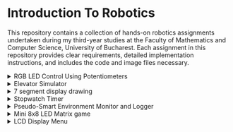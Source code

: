 # Introduction To Robotics
This repository contains a collection of hands-on robotics assignments undertaken during my third-year studies at the Faculty of Mathematics and Computer Science, University of Bucharest. Each assignment in this repository provides clear requirements, detailed implementation instructions, and includes the code and image files necessary.

<details>
<summary>RGB LED Control Using Potentiometers</summary>
<br>
The first assignment focuses on learning how to control the colors of an RGB LED light using potentiometers. Think of an RGB LED as a tiny, controllable traffic light, where you can make it show any color you want. Potentiometers are like knobs that let you adjust the amount of red, green, and blue light the LED gives off. By turning these knobs, you can create different colors, and even mix them to create unique ones.

The components used are:
* Microcontroller (Arduino UNO)
* Breadboard
* RGB Led (at least 1)
* Potentiometers (at least 3)
* Resistors & jumper wires (as needed)

<p align="center">
  <img src="rgb_led/circuit.jpeg" alt="Circuit" width="500">
</p>

Here's how it works:

* You have three potentiometers that you can twist. Each one represents a color channel: Red, Green, and Blue.
* When you turn the red potentiometer, it changes the intensity or brightness of the red light in the LED. Turning it more makes the red color stronger.
* Similarly, turning the green potentiometer changes the intensity of the green light, and turning the blue potentiometer changes the intensity of the blue light.
* By adjusting the three potentiometers together, you can create different colors. For example, if you turn up the red and green potentiometers while keeping the blue one low, you get a yellowish color. If you turn up only the blue potentiometer, you get a blue color.
  * [Watch the video](https://www.youtube.com/shorts/Y7U4Y1t5gCs) to see this functionality in action.
* The code in your Arduino takes the readings from the potentiometers and uses them to control the LED's colors, so it's like having a set of color knobs for your light. This way, you can experiment and create various colors by blending different amounts of red, green, and blue.

```cpp
/* This code is designed to independently manage the Red, Green, and Blue channels
of an RGB LED by utilizing separate potentiometers for each channel.*/

const int redPin = 11;   //red LED control pin
const int greenPin = 10; //green LED control pin
const int bluePin = 9;   //blue LED control pin

const int redInputPin = A0;    //analog pin for the red input (e.g., potentiometer)
const int greenInputPin = A1;  //analog pin for the green input (e.g., potentiometer)
const int blueInputPin = A2;   //analog pin for the blue input (e.g., potentiometer)

void setup() {
  pinMode(redPin, OUTPUT);
  pinMode(greenPin, OUTPUT);
  pinMode(bluePin, OUTPUT);
}

void loop() {
  //read the values from the potentiometers
  int redValue = analogRead(redInputPin);
  int greenValue = analogRead(greenInputPin);
  int blueValue = analogRead(blueInputPin);

  //map the potentiometer values to the range 0-255 for PWM
  int redBrightness = map(redValue, 0, 1023, 0, 255);
  int greenBrightness = map(greenValue, 0, 1023, 0, 255);
  int blueBrightness = map(blueValue, 0, 1023, 0, 255);

  //update the RGB LED with the new brightness values
  analogWrite(redPin, redBrightness);
  analogWrite(greenPin, greenBrightness);
  analogWrite(bluePin, blueBrightness);
}
```
</details>

<details>
<summary>Elevator Simulator</summary>
<br>
This assignment is about designing a control system that simulates a 3-floor elevator using the Arduino platform. 
The components used are:
* Microcontroller (Arduino UNO) & Breadboard
* 3 LEDs (for floor indicators)
  * each of the three LEDs symbolises one of the three floors, the LED aligned with the current floor should illuminate
* 1 LED (for operational state)
  * this LED indicates the elevator's status, blinking when the elevator is in motion and remain turned on when it's not moving.
* 3 Push Buttons (for call buttons)
  * they act as call buttons for the three different floors. Upon pressing any of these buttons, the elevator should mimic the process of moving toward the selected floor, which occurs after a brief delay of around 2-3 seconds. 
* 1 Buzzer
  * when the elevator reaches the requested floor, the buzzer emits a short sound similar to a "cling!"
  * when the elevator doors close and it starts moving
* Resistors (220-330 Ohms for LEDs) & Jumper Wires

<p align="center">
  <img src="elevator_simulator/elevator_circuit.jpeg" alt="Circuit" width="500">
</p>

The code continuously checks the status of the call buttons, and when a button is pressed, it initiates elevator movement to the desired floor. The elevator doors open and close with corresponding buzzer sounds. During the elevator's movement, the operational LED blinks to indicate motion, and the buzzer emits a sound similar to an elevator that is in motion. Floor indicator LEDs show the current floor by lighting up. 

[Watch the video](https://www.youtube.com/shorts/97vl4IrVoe4) to see this project in action.

```cpp
const int floorLeds[] = {2, 3, 4};  //digital pins for floor indicator LEDs
const int operationalLed = 5;       //digital pin for the operational state LED
const int buzzerPin = 6;            //digital pin for the buzzer
const int buttonPins[] = {7, 8, 9}; //digital pins for call buttons

int currentFloor = 1; //current floor of the elevator
const int delayTime = 1000;

bool isMovingToFloor = false;
int targetFloor = -1;

int buzzTone = 1000;
const int soundDuration = 500;

const int debounceDelay = 100;
unsigned long lastDebounceTime[] = {0, 0, 0};
bool buttonState[] = {false, false, false};
bool lastButtonState[] = {false, false, false};

byte ledState = HIGH; //could be bool
unsigned long previousMillis = 0;
const long interval = 500; //interval at which to blink (milliseconds)

void setup() {
  for(int i=0; i<3; i++) {
    pinMode(floorLeds[i], OUTPUT);
    pinMode(buttonPins[i], INPUT_PULLUP);
  }

  digitalWrite(floorLeds[0], HIGH); 
  digitalWrite(floorLeds[1], LOW);
  digitalWrite(floorLeds[2], LOW);

  pinMode(operationalLed, OUTPUT);
  digitalWrite(operationalLed, HIGH);

  pinMode(buzzerPin, OUTPUT);
}

void loop() {
  for(int i=0; i<3; i++) {
    int reading = digitalRead(buttonPins[i]);

    if(reading != lastButtonState[i]) {
      lastDebounceTime[i] = millis();
    }

    if((millis() - lastDebounceTime[i]) > debounceDelay) {
      if(reading != buttonState[i]) {
        buttonState[i] = reading;
        if(buttonState[i] == LOW) {
          handleButtonPress(i + 1);
        }
      }
    }

    lastButtonState[i] = reading;
  }
}

void handleButtonPress(int desiredFloor) {
  if(desiredFloor == currentFloor || (isMovingToFloor && desiredFloor == targetFloor)) {
    //elevator is already on the desired floor or it's already moving to that floor
    return;
  }

  if(!isMovingToFloor) {
    //if the elevator is not already moving, initiate the movement
    targetFloor = desiredFloor;
    isMovingToFloor = true; //elevator has started moving
    
    doorsSound();
    delay(delayTime); //doors closing
    
    moveElevator(targetFloor);
    doorsSound(); //doors opening
    digitalWrite(operationalLed, HIGH);

    isMovingToFloor = false; //elevator has stopped moving
  }
}

void moveElevator(int floor) {
  unsigned long lastFloorTime = 0;
  const unsigned long floorChangeInterval = 2000; //2 seconds between floors

  //simulate elevator movement to the target floor
  if (floor > currentFloor) {
    for (int i = currentFloor; i < floor; i++) {
      currentFloor = i + 1;
      lastFloorTime = millis();
      while (millis() - lastFloorTime < floorChangeInterval) {
        elevatorMovingSound();
        blinkOperationalLED();
      }
      updateFloorIndicators();
      
    }
  }else if(floor < currentFloor) {
    for(int i = currentFloor; i > floor; i--) {
      currentFloor = i - 1;
      lastFloorTime = millis();
      while (millis() - lastFloorTime < floorChangeInterval) {
        elevatorMovingSound();
        blinkOperationalLED();
      }
      updateFloorIndicators();
    }
  }

  // Simulate elevator doors
  doorsSound();
  delay(delayTime); //pause
}


void updateFloorIndicators() {
  for (int i=0; i<3; i++) {
    digitalWrite(floorLeds[i], i + 1 == currentFloor ? HIGH : LOW);
  }
}

void doorsSound() {
  tone(buzzerPin, 440, soundDuration); //sound for elevator doors opening/closing
}

void elevatorMovingSound() {
  tone(buzzerPin, 1000); //sound the buzzer at 1000 Hz while moving
}

void blinkOperationalLED() {
  unsigned long currentMillis = millis();
  if (currentMillis - previousMillis >= interval) {
    //save the last time the LED state was toggled
    previousMillis = currentMillis;

    //toggle the LED state (HIGH to LOW, or LOW to HIGH)
    if (ledState == HIGH) {
      ledState = LOW;
    } else {
      ledState = HIGH;
    }

    digitalWrite(operationalLed, ledState);  // Apply the new LED state
  }
}
```
</details>

<details>
<summary>7 segment display drawing</summary>
<br>
This project uses a joystick and a button to control a 7 segment display. The joystick allows you to move a segment around the display, like drawing with a virtual pen. You can't move through "walls," so it jumps to neighboring spots. The button lets you turn the segment on or off with a quick press. If you hold the button down for a while, it clears the display and puts the segment back at the starting point.

<p align="center">
  <img src="seven_digit_display/circuit.jpeg" alt="Circuit" width="500">
</p>

Components used:
* Microcontroller (Arduino UNO) & Breadboard
* 1 7-Segment Display
* 1 Joystick
* Resistors (220-330 Ohms for LEDs) & Jumper Wires

Movement table:

| Current segment  |  UP  | DOWN | LEFT | RIGHT |
| ---------------- | ---- | ---- | ---- | ----- |
|        a         | N/A  |   g  |  f   |   b   |
|        b         |  a   |   g  |  f   |  N/A  |
|        c         |  g   |   d  |  e   |  dp   |
|        d         |  g   | N/A  |  e   |   c   |
|        e         |  g   |   d  | N/A  |   c   |
|        f         |  a   |   g  | N/A  |   b   |
|        g         |  a   |   d  | N/A  |  N/A  |
|       dp         | N/A  | N/A  |  c   |  N/A  |

The following code begins by declaring pin connections for the joystick (analog inputs for X and Y axes and a digital input for the switch) and the 7-segment display (an array of pins for segments and a pin for the decimal point). The code initializes the display and continuously reads the joystick input, allowing you to move a selected segment's position on the display based on the joystick's X and Y values. It also handles button presses: short presses toggle the state of the current segment (ON or OFF), and long presses reset the entire display. The code supports both common anode and common cathode displays.

[Watch the video](https://www.youtube.com/shorts/4OSbZHWYBVo) to see this project in action.

```cpp
// Declare all the joystick pins
const int pinSW = 2; // Digital pin connected to switch output
const int pinX = A0; // A0 - Analog pin connected to X output
const int pinY = A1; // A1 - Analog pin connected to Y output

// Declare all the segments pins
const int pinA = 12;
const int pinB = 10;
const int pinC = 9;
const int pinD = 8;
const int pinE = 7;
const int pinF = 6;
const int pinG = 5;
const int pinDP = 4;

const int segSize = 8;
int index = 7; // Start at the decimal point position

bool commonAnode = false;
const int noOfDigits = 10;
byte state = HIGH;
byte dpState = LOW;
byte swState = LOW;
byte lastSwState = LOW;
int xValue = 0;
int yValue = 0;

bool joyMoved = false;
int digit = 0;

int segments[segSize] = {
  pinA, pinB, pinC, pinD, pinE, pinF, pinG, pinDP
};

unsigned long lastButtonPressTime = 0;
unsigned long longPressDelay = 1000;

void setup() {
  // Initialize pins
  for (int i = 0; i < segSize; i++) {
    pinMode(segments[i], OUTPUT);
  }

  pinMode(pinSW, INPUT_PULLUP);

  if (commonAnode == true) {
    state = !state;
  }
}

void loop() {
  // Read joystick values
  xValue = analogRead(pinX);
  yValue = analogRead(pinY);

  // Handle joystick movement
  handleJoystickMovement();

  // Handle button press
  handleButtonPress();

  // Update display based on the current position and segment states
  updateDisplay();
}


void handleJoystickMovement() {
  int xThreshold = 350;
  int yThreshold = 650;

  // Read joystick values and apply threshold to reduce noise
  int xChange = analogRead(pinX) - 512; 
  int yChange = analogRead(pinY) - 512; 

   // Switch based on the current position
  switch (index) {
    case 0: // a
      if (xChange == 1) { // RIGHT input
        index = 1; // go to b
      } else if (xChange == -1) { // LEFT input
        index = 5; // go to f
      } else if (yChange == -1) { // DOWN input
        index = 6; // go to g
      }
      break;

    case 1: // b
      if (yChange == 1) { // UP input
        index = 0; // go to a
      } else if (xChange == -1) { // LEFT input
        index = 5; // go to f
      } else if (yChange == -1) { // DOWN input
        index = 6; // go to g
      }
      break;

    case 2: // c
      if (xChange == -1) { // LEFT input
        index = 4; // go to e
      } else if (yChange == 1) { // UP input
        index = 6; // go to g
      } else if (yChange == -1) { // DOWN input
        index = 3; // go to d
      } else if (xChange == 1) { // RIGHT input
        index = 7; // go to dp
      }
      break;

    case 3: // d
      if (xChange == 1) { // RIGHT input
        index = 2; // go to c
      } else if (yChange == 1) { // UP input
        index = 6; // go to g
      } else if (xChange == -1) { // LEFT input
        index = 4; // go to e
      }
      break;

    case 4: // e
      if (xChange == 1) { // RIGHT input
        index = 2; // go to c
      } else if (yChange == -1) { // DOWN input
        index = 3; // go to d
      } else if (yChange == 1) { // UP input
        index = 6; // go to g
      }
      break;

    case 5: // f
      if (yChange == 1) { // UP input
        index = 0; // go to a
      } else if (yChange == -1) { // DOWN input
        index = 6; // go to g
      } else if (xChange == -1) { // RIGHT input
        index = 1; // go to b
      }
      break;

    case 6: // g
      if (yChange == 1) { // UP input
        index = 0; // go to a=5t
      } else if (yChange == -1) { // DOWN input
        index = 3; // go to d
      }
      break;

    case 7: // dp
      if (xChange == -1) { // LEFT input
        index = 2; // go to c
      }
    break;
  }

  // Reset the flag if there is no joystick movement
  if (abs(xChange) <= xThreshold && abs(yChange) <= yThreshold) {
    joyMoved = false;
  }
}

void handleButtonPress() {
  swState = digitalRead(pinSW);

  // Handle short button press to toggle segment state
  if (swState == LOW && lastSwState == HIGH) {
    // Toggle the state of the current segment
    if (digitalRead(segments[index]) == HIGH) {
      digitalWrite(segments[index], LOW);
    } else {
      digitalWrite(segments[index], HIGH);
    }
  }

  // Handle long button press to reset display
  if (swState == LOW && millis() - lastButtonPressTime >= longPressDelay) {
    // Reset the entire display
    for (int i = 0; i < segSize; i++) {
      digitalWrite(segments[i], LOW);
    }
    index = 7; // Move back to the decimal point
    lastButtonPressTime = millis(); // Reset the timer
  }

  lastSwState = swState;
}

void updateDisplay() {
  for (int i = 0; i < segSize; i++) {
    // Turn off all segments
    digitalWrite(segments[i], LOW);
  }

  // Make the current position blink
  if (millis() % 1000 < 500) {
    digitalWrite(segments[index], HIGH); // Turn on the current position
  } else {
    digitalWrite(segments[index], LOW); // Turn off the current position during the other half of the blink cycle
  }
}
```
</details>

<details>
<summary>Stopwatch Timer</summary>
<br>
The assignment involves creating a stopwatch timer using an Arduino microcontroller and a 4-digit 7-segment display. The timer should count in tenths of a second and include functionalities such as start/stop, lap time recording, and display updates. The lap time feature saves up to 4 laps, with the ability to override the first lap time when the limit is reached. Button debouncing is implemented to ensure accurate input recognition. The code utilizes multiplexing to display the timer on the 7-segment display and includes features such as clearing the display to prevent ghosting. 

Components:
* Microcontroller (Arduino UNO) & Breadboard
* 1 4 digit 7-Segment Display
* 1 Shift Register (74HC595)
* 3 Buttons
* Resistors (220-330 Ohms for LEDs) & Jumper Wires

<p align="center">
  <img src="stopwatch_timer/circuit.jpeg" alt="Circuit" width="500">
</p>

[Watch the video](https://www.youtube.com/shorts/l9H-kDRdOQI) to see this project in action.

```cpp
// DS = [D]ata [S]torage - data
// STCP = [ST]orage [C]lock [P]in latch
// SHCP = [SH]ift register [C]lock [P]in clock

const byte latchPin = 11; // STCP to 12 on Shift Register
const byte clockPin = 10; // SHCP to 11 on Shift Register
const byte dataPin = 12; // DS to 14 on Shift Register

// Pin assignments for controlling the common cathode/anode pins of the 7-segment digits
const byte segD1 = 4;
const byte segD2 = 5;
const byte segD3 = 6;
const byte segD4 = 7;

// Size of the register in bits
const byte regSize = 8;

// Array to keep track of the digit control pins
byte displayDigits[] = {
  segD1, segD2, segD3, segD4
};
const byte displayCount = 4; // Number of digits in the display
const int encodingsNumber = 10; // Number of different character encodings

byte byteEncodings[encodingsNumber] = {
  // Encoding for segments A through G and the decimal point (DP)
  //A B C D E F G DP
  B11111100, // 0
  B01100000, // 1
  B11011010, // 2
  B11110010, // 3
  B01100110, // 4
  B10110110, // 5
  B10111110, // 6
  B11100000, // 7
  B11111110, // 8
  B11110110 // 9
};

// Array representing the state of each bit in the shift register
byte registers[regSize];

//Variables for the buttons
const int button1Pin = 3; // START/PAUSE
const int button2Pin = 2; // RESET
const int button3Pin = 8; // SAVE LAP

byte button1State = 0; 
byte button2State = 0;
byte button3State = 0; 

// Stopwatch variables
unsigned long elapsedTime = 0;
bool isRunning = false;
unsigned long lastLapTime = 0;


const int maxLaps = 4; // Maximum number of laps to store
unsigned long lapTimes[maxLaps]; // Array to store lap times
int lapIndex = 0; // Index to keep track of the current lap

unsigned long lastIncrement = 0;
unsigned long delayCount = 100; // Delay between updates (milliseconds)
unsigned long number = 0; // The number being displayed

// Variables for button debouncing
unsigned long lastDebounceTime = 0;
unsigned long debounceDelay = 200; 

unsigned long lastButton2Time = 0;
unsigned long button2DebounceDelay = 200;

unsigned long lastButton3Time = 0;
unsigned long button3DebounceDelay = 200;

// New flag to track if the stopwatch is paused
bool isPaused = false;


void setup() {
  // Initialize the digital pins connected to the shift register as outputs
  pinMode(latchPin, OUTPUT);
  pinMode(clockPin, OUTPUT);
  pinMode(dataPin, OUTPUT);

  // Initialize the digit control pins as outputs and turn them off
  for (byte i = 0; i < displayCount; i++) {
    pinMode(displayDigits[i], OUTPUT);
    digitalWrite(displayDigits[i], LOW);
  }

  // Initialize the button pins
  pinMode(button1Pin, INPUT_PULLUP);
  pinMode(button2Pin, INPUT_PULLUP);
  pinMode(button3Pin, INPUT_PULLUP);


  Serial.begin(9600);
}

void loop() {
  // Read button states
  button1State = digitalRead(button1Pin);
  button2State = digitalRead(button2Pin);
  button3State = digitalRead(button3Pin);

  // Handle button actions
  if (button1State == LOW) { // Start/Stop button
    // Check if enough time has passed since the last button press
    if (millis() - lastDebounceTime > debounceDelay) {
        lastDebounceTime = millis();  // Save the current time

        if (isRunning) {
            isRunning = false; // stop the timer
        } else {
            isRunning = true;
        }
    }
  }

  // If you press the reset button while timer works, nothing happens.
  if (!isRunning && button2State == LOW) { // Reset button
    // Check if enough time has passed since the last button press
    if (millis() - lastButton2Time > button2DebounceDelay) {
      lastButton2Time = millis();  // Save the current time
      isRunning = false;
      number = 0; // Reset the displayed number to 0
    }
    updateDisplay(number);
  }

  // Handle Lap button when the stopwatch is not paused
  if (!isPaused && button3State == LOW) {
    // Check if enough time has passed since the last button press
    if (millis() - lastButton3Time > button3DebounceDelay) {
      lastButton3Time = millis();  // Save the current time

      unsigned long currentMillis = millis();
      unsigned long lapTime = currentMillis - lastLapTime;

      Serial.print("Lap Time: ");
      printLapTime(lapTime);
      lastLapTime = currentMillis;

      if (isRunning) {
        // Save lap time only if the timer is running
        if (lapIndex < maxLaps) {
          lapTimes[lapIndex] = elapsedTime;
          lapIndex++;
        } else {
          // Override the 1st lap time with the latest one if max laps reached
          lapTimes[0] = elapsedTime;
        }
      }
    }
  }


  if (!isPaused) {
    // Only update the number and display if the stopwatch is not paused
    if (isRunning) {
      if (millis() - lastIncrement > delayCount) {
        number++;
        number %= 10000;
        lastIncrement = millis();
      }
    }
    updateDisplay(number);
  }
}


void updateDisplay(unsigned long number) {

  for (int i = 0; i < displayCount; i++) {
    activateDisplay(i);
    writeReg(B00000000); // Clear the register to avoid ghosting
  }

  //Initialize necessary variables for tracking the current number and digit position
  int currentNumber = number;
  int displayDigit = 3; // Start with the least significant digit
  int lastDigit = 0;

  //Loop through each digit of the current number
  while (displayDigit != -1) {
    lastDigit = currentNumber % 10; //Extract the last digit of the current number
    if(displayDigit == 2){
      activateDisplay(displayDigit); 
      writeReg(byteEncodings[lastDigit] + 1);
    } else { 
      activateDisplay(displayDigit); 
      writeReg(byteEncodings[lastDigit]); 
    }
    delay(0); 
    displayDigit--;
    currentNumber /= 10;
    writeReg(B00000000); // Clear the register to avoid ghosting
  }
}



void printLapTime(unsigned long lapTime) {
  // Convert lap time to the format you want to print and print it to Serial
  unsigned int seconds = lapTime / 1000;
  unsigned int tenths = (lapTime % 1000) / 100;

  Serial.print(seconds);
  Serial.print(".");
  Serial.println(tenths);
}


// Function to output a byte to the shift register
void writeReg(int encoding) {
  digitalWrite(latchPin, LOW); // Pull latch low to start data transfer
  // Shift out the bits of the 'encoding' to the shift register
  shiftOut(dataPin, clockPin, MSBFIRST, encoding); // MSBFIRST means the most significant bit is shifted out first
  // Pull latch high to transfer data from shift register to storage registernt
  digitalWrite(latchPin, HIGH); // This action updates the output of the shift register
}


void activateDisplay(int displayNumber) {
// 1. Deactivate all digit control pins to prevent ghosting on the display.
for (int i = 0; i < displayCount; i++) {
digitalWrite(displayDigits[i], HIGH);
}
// 2. Activate only the digit corresponding to 'displayNumber' parameter.
// This will be used to control which digit is illuminated on a 7-segment display.
digitalWrite(displayDigits[displayNumber], LOW);
}
```
</details>

<details>
<summary>Pseudo-Smart Environment Monitor and Logger</summary>
<br>
In this project, I have created a system that monitors and controls two sensors: an ultrasonic sensor measuring distance and an LDR (Light Dependent Resistor) sensor measuring light levels. The system has a menu-driven interface via serial communication, allowing the user to adjust settings, view sensor readings, and control an RGB LED. The RGB LED can be set manually or automatically based on sensor thresholds. The system also logs sensor data and allows the user to reset the logged data. The settings are stored in the EEPROM, providing a way to retain configurations even when the system is turned off.

<p align="center">
  <img src="smart_environment/circuit.jpeg" alt="Circuit" width="500">
</p>

Components used:
* Microcontroller (Arduino UNO) & Breadboard
* 1 Ultrasonic Sensor (HC-SR04)
* 1 LDR (Light-Dependent Resistor)
* 1 RGB LED
* Resistors (220-330 Ohms for LEDs) & Jumper Wires

The menu system and its submenus provide a structured way for users to interact with the device. 
* Main Menu
  * Sensor Settings (offers options related to sensor configurations, such as setting the sampling interval, configuring the ultrasonic alert threshold, adjusting the LDR alert threshold, and going back to the main menu)
  * Reset Logger Data (allows the user to reset data for the ultrasonic sensor, LDR sensor, both sensors, or go back to the main menu)
  * System Status (checks current sensor readings, displaying current sensor settings, viewing logged data, and returning to the main menu)
  * RGB LED Control (handles RGB LED control, offering options for manual color control, toggling automatic mode, and returning to the main menu)

[Watch the video](https://www.youtube.com/shorts/KBADdgj1S4U) to see this project in action.

```cpp
#include <EEPROM.h>

// Define pin numbers
const int trigPin = 9; // Trigger pin for HC-SR04
const int echoPin = 10; // Echo pin for HC-SR04

const int ldrPin = A0; // Analog pin for LDR
const int rgbLedPin = 9; // PWM pin for RGB LED

// Define RGB LED control pins
const int redPin = 6;
const int greenPin = 5;
const int bluePin = 3;

// Define variables
int interval = 5;  // Default interval in seconds
int ultrasonicThreshold = 100;  // Default ultrasonic threshold
int ldrThreshold = 500;  // Default LDR threshold
bool automaticMode = true; // Default automatic mode for RGB LED


const int MAX_LOG_ENTRIES = 10; // Constant for maximum logged entries

// Arrays to store logged data
int ultrasonicLog[MAX_LOG_ENTRIES];
int ldrLog[MAX_LOG_ENTRIES];
int logIndex = 0;

int ultrasonicValue = 0;
int ldrValue = 0;


void setup() {
  Serial.begin(9600);
  pinMode(trigPin, OUTPUT);
  pinMode(echoPin, INPUT);
  pinMode(ldrPin, INPUT);
  pinMode(rgbLedPin, OUTPUT);
  pinMode(redPin, OUTPUT);
  pinMode(greenPin, OUTPUT);
  pinMode(bluePin, OUTPUT);

  // Load settings from EEPROM
  loadSettings();
}

void loop() {
  processMenu();  // Call the menu processing function
}

void processMenu() {
  Serial.println("\nMain Menu:");
  Serial.println("1. Sensor Settings");
  Serial.println("2. Reset Logger Data");
  Serial.println("3. System Status");
  Serial.println("4. RGB LED Control");

  int choice;
  Serial.print("Enter your choice (1-4)");
  while (!Serial.available()) {
    // Wait for user input
  }
  choice = Serial.parseInt();
  while (Serial.read() != '\n');

  switch (choice) {
    case 1:
      processSensorSettingsMenu();
      break;
    case 2:
      processResetLoggerDataMenu();
      break;
    case 3:
      processSystemStatusMenu();
      break;
    case 4:
      processRgbLedControlMenu();
      break;
    default:
      Serial.println("\nInvalid choice. Please enter a number between 1 and 4.");
  }
}

// Sensor Settings Menu function
void processSensorSettingsMenu() {
  Serial.println("\nSensor Settings Menu:");
  Serial.println("1. Sensors Sampling Interval");
  Serial.println("2. Ultrasonic Alert Threshold");
  Serial.println("3. LDR Alert Threshold");
  Serial.println("4. Back");

  int choice;
  Serial.print("Enter your choice (1-4)");
  while (!Serial.available()) {
    // Wait for user input
  }
  choice = Serial.parseInt();
  while (Serial.read() != '\n');

  Serial.print("\nReceived choice in Sensor Settings menu: ");
  Serial.println(choice);

  switch (choice) {
    case 1:
      // Sensors Sampling Interval
      do {
        Serial.print("Enter sampling interval (1-10 seconds): ");
        while (!Serial.available()) {
          // Wait for user input
        }
        interval = Serial.parseInt();
        while (Serial.read() != -1); // Consume any remaining characters

        if (interval >= 1 && interval <= 10) {
          Serial.print("\nSampling interval set to: ");
          Serial.print(interval);
          Serial.println(" seconds");
        } else {
        Serial.println("\nInvalid choice. Please enter a number between 1 and 10.");
        }
      } while (interval < 1 || interval > 10);
    break;

    case 2:
      // Ultrasonic Alert Threshold
      Serial.print("\nEnter ultrasonic threshold value: ");
      while (!Serial.available()) {
        // Wait for user input
      }
      while (Serial.read() != '\n');

      ultrasonicThreshold = Serial.parseInt();
      Serial.print("\nUltrasonic threshold set to: ");
      Serial.println(ultrasonicThreshold);

      // Read the ultrasonic sensor value
      //ultrasonicValue = readUltrasonicSensor();
      //logSensorData(ultrasonicValue, ldrValue); // Log the sensor data

      // Check if the ultrasonic sensor is outside the threshold in Automatic Mode
      if (automaticMode) {
        ultrasonicValue = readUltrasonicSensor();
        if (ultrasonicValue > ultrasonicThreshold) {
          setRgbLedColor(255, 0, 0); // Set LED to red
          Serial.println("\nUltrasonic sensor alert: Value exceeds threshold!");
        }
      }
    break;

    case 3:
      // LDR Alert Threshold
      Serial.print("Enter LDR threshold value: ");
      while (!Serial.available()) {
        // Wait for user input
      }
      ldrThreshold = Serial.parseInt();
      Serial.print("LDR threshold set to: ");
      Serial.println(ldrThreshold);

      // Read the LDR sensor value
      //ldrValue = analogRead(ldrPin);
      //logSensorData(ultrasonicValue, ldrValue); // Log the sensor data

      // Check if the LDR sensor is outside the threshold in Automatic Mode
      if (automaticMode) {
        ldrValue = analogRead(ldrPin);
        if (ldrValue > ldrThreshold) {
          setRgbLedColor(255, 0, 0); // Set LED to red
          Serial.println("\nLDR sensor alert: Value exceeds threshold!");
        }
      }
    break;

    case 4:
      // Back to main menu
      break;

    default:
      Serial.println("Invalid choice in Sensor Settings menu. Please enter a number between 1 and 4.");
  }
}

void processResetLoggerDataMenu() {
  Serial.println("\nReset Logger Data Menu:");
  Serial.println("1. Reset Ultrasonic Sensor Data");
  Serial.println("2. Reset LDR Sensor Data");
  Serial.println("3. Reset Both Sensors Data");
  Serial.println("4. Back");

  int choice;
  Serial.print("Enter your choice (1-4): ");
  while (!Serial.available()) {
    // Wait for user input
  }
  choice = Serial.parseInt();
  while (Serial.read() != '\n');

  Serial.print("\nReceived choice in Reset Logger Data menu: ");
  Serial.println(choice);

  switch (choice) {
    case 1:
      // Reset Ultrasonic Sensor Data
      Serial.println("\nAre you sure you want to reset Ultrasonic Sensor data? (1. Yes / 2. No)");
      while (!Serial.available()) {
        // Wait for user input
      }
      int confirmChoice = Serial.parseInt();
      while (Serial.read() != '\n');

      if (confirmChoice == 1) {
        // Reset Ultrasonic Sensor Data
        ultrasonicValue = 0;
        Serial.println("Ultrasonic Sensor Data reset.");
      } else {
        Serial.println("Reset operation canceled.");
      }
      break;

    case 2:
      // Reset LDR Sensor Data
      Serial.println("Are you sure you want to reset LDR Sensor data? (1. Yes / 2. No)");
      while (!Serial.available()) {
        // Wait for user input
      }
      confirmChoice = Serial.parseInt();
      while (Serial.read() != '\n');

      if (confirmChoice == 1) {
        // Reset LDR Sensor Data
        ldrValue = 0;
        Serial.println("LDR Sensor Data reset.");
      } else {
        Serial.println("Reset operation canceled.");
      }
      break;

    case 3:
      // Reset Both Sensors Data
      Serial.println("Are you sure you want to reset data for both sensors? (1. Yes / 2. No)");
      while (!Serial.available()) {
        // Wait for user input
      }
      confirmChoice = Serial.parseInt();
      while (Serial.read() != '\n');

      if (confirmChoice == 1) {
        // Reset Both Sensors Data
        ultrasonicValue = 0;
        ldrValue = 0;
        Serial.println("Both Sensors Data reset.");
      } else {
        Serial.println("Reset operation canceled.");
      }
      break;

    case 4:
      // Back to main menu
      break;

    default:
      Serial.println("Invalid choice in Reset Logger Data menu. Please enter a number between 1 and 4.");
  }
}


void processSystemStatusMenu() {
  Serial.println("\nSystem Status Menu:");
  Serial.println("1. Current Sensor Readings");
  Serial.println("2. Current Sensor Settings");
  Serial.println("3. Display Logged Data");
  Serial.println("4. Back");

  int choice;
  Serial.print("\nEnter your choice (1-4): ");
  while (!Serial.available()) {
    // Wait for user input
  }
  choice = Serial.parseInt();
  while (Serial.read() != '\n');

  Serial.print("\nReceived choice in System Status menu: ");
  Serial.println(choice);

  switch (choice) {
    case 1:
      // Current Sensor Readings
      Serial.println("Press any key to exit.");
      while (!Serial.available()) {
        // Display current sensor readings
        ultrasonicValue = readUltrasonicSensor();
        ldrValue = analogRead(ldrPin);

        Serial.print("Ultrasonic Sensor Reading: ");
        Serial.println(ultrasonicValue);

        Serial.print("LDR Sensor Reading: ");
        Serial.println(ldrValue);

        // Delay based on the defined interval
        delay(interval * 1000);
      }
      // Consume any remaining characters in the serial buffer
      while (Serial.read() != -1);
      Serial.println("Exiting Current Sensor Readings.");
      break;

    case 2:
      // Current Sensor Settings
      Serial.println("Current Sensor Settings:");
      Serial.print("Sampling Interval: ");
      Serial.print(interval);
      Serial.println(" seconds");

      Serial.print("Ultrasonic Alert Threshold: ");
      Serial.println(ultrasonicThreshold);

      Serial.print("LDR Alert Threshold: ");
      Serial.println(ldrThreshold);
      break;

    case 3:
      // Display Logged Data
      Serial.println("\nDisplaying last 10 sensor readings for both sensors:");

      for (int i = 0; i < MAX_LOG_ENTRIES; ++i) {
        int index = (logIndex + i) % MAX_LOG_ENTRIES;

        Serial.print("Entry ");
        Serial.print(i + 1);
        Serial.print(": Ultrasonic = ");
        Serial.print(ultrasonicLog[index]);
        Serial.print(", LDR = ");
        Serial.println(ldrLog[index]);
      }
    break;

    case 4:
      // Back to main menu
      break;

    default:
      Serial.println("Invalid choice in System Status menu. Please enter a number between 1 and 4.");
  }
}


void processRgbLedControlMenu() {
  Serial.println("RGB LED Control Menu:");
  Serial.println("1. Manual Color Control");
  Serial.println("2. LED: Toggle Automatic ON/OFF");
  Serial.println("3. Back");

  int choice;
  Serial.print("Enter your choice (1-3): ");
  while (!Serial.available()) {
    // Wait for user input
  }
  choice = Serial.parseInt();
  while (Serial.read() != '\n');

  Serial.print("\nReceived choice in RGB menu: ");
  Serial.println(choice);

  switch (choice) {
    case 1:
      // Manual Color Control
      Serial.println("Enter RGB values (0-255) separated by commas (e.g., 255,0,0 for red): ");
      while (!Serial.available()) {
        // Wait for user input
      }
      int red = Serial.parseInt();
      while (Serial.read() != ','); 
      int green = Serial.parseInt();
      while (Serial.read() != ',');
      int blue = Serial.parseInt();

      // Print the RGB values for testing
      Serial.print("\nReceived RGB values: ");
      Serial.print(red);
      Serial.print(", ");
      Serial.print(green);
      Serial.print(", ");
      Serial.println(blue);

      setRgbLedColor(red, green, blue);
      break;

    case 2:
      // Toggle Automatic Mode
      Serial.print("\nAutomatic Mode is ");
      Serial.println(automaticMode ? "ON" : "OFF");

      // If automatic mode is ON, set LED color based on sensor thresholds
      if (automaticMode) {
        // Perform sensor readings and set LED color accordingly
        int ultrasonicValue = readUltrasonicSensor();
        int ldrValue = analogRead(ldrPin);

        if (ultrasonicValue > ultrasonicThreshold || ldrValue > ldrThreshold) {
          setRgbLedColor(255, 0, 0); // Set LED to red
        } else {
          setRgbLedColor(0, 255, 0); // Set LED to green
        }
      }
      break;

    case 3:
      // Back to main menu
      break;

    default:
      Serial.println("Invalid choice in RGB menu. Please enter a number between 1 and 3.");
  }
}



// Function to load settings from EEPROM
void loadSettings() {
  int address = 0; // Define addresses for storing settings in EEPROM
  EEPROM.get(address, interval);
  address += sizeof(interval);

  EEPROM.get(address, ultrasonicThreshold);
  address += sizeof(ultrasonicThreshold);

  EEPROM.get(address, ldrThreshold);
  address += sizeof(ldrThreshold);

  EEPROM.get(address, automaticMode);
}


// Function to read ultrasonic sensor
int readUltrasonicSensor() {
  digitalWrite(trigPin, LOW);
  delayMicroseconds(2);
  digitalWrite(trigPin, HIGH);
  delayMicroseconds(10);
  digitalWrite(trigPin, LOW);
  return pulseIn(echoPin, HIGH) * 0.034 / 2;
}


// Function to set RGB LED color
void setRgbLedColor(int red, int green, int blue) {
  analogWrite(redPin, red);
  analogWrite(greenPin, green);
  analogWrite(bluePin, blue);
}

void logSensorData(int ultrasonicValue, int ldrValue) {
  // Log the sensor data
  ultrasonicLog[logIndex] = ultrasonicValue;
  ldrLog[logIndex] = ldrValue;

  // Increment the index, and loop back to the beginning if it exceeds the maximum
  logIndex = (logIndex + 1) % MAX_LOG_ENTRIES;
}
```
</details>

<details>
<summary>Mini 8x8 LED Matrix game</summary>
<br>
This project is a small game developed on an 8x8 LED matrix using Arduino UNO and a joystick. The game features three main elements: the player, bombs/bullets, and walls. It initializes with a player and randomly generated walls on the LED matrix. The player blinks slowly at its starting position and is controlled by the joystick, allowing horizontal and vertical movement. The scope of the game is for the player to strategically places bombs to destroy nearby walls.

<p align="center">
  <img src="matrix_game/circuit.jpeg" alt="Circuit" width="500">
</p>

* Player 
  * It blinks slowly on the matrix, indicating its position
  * The player can move horizontally and vertically on the matrix, as it is controlled by the joystick
* Bombs
  * They blink fast on the matrix
  * The player can strategically place bombs to destroy walls and clear pathways
* Walls
  * They do not blink, as they are static elements on the map
  * Walls occupy 50%-75% of the matrix, creating obstacles for the player

[Watch the video](https://www.youtube.com/shorts/4Q6-pDnoSXI) to see this project in action.

Components used:
* Microcontroller (Arduino UNO) & Breadboard
* 1 8x8 LED Matrix
* 1 MAX7219
* 1 Joystick
* Resistors and capacitors as needed
* Connecting wires

```cpp
#include "LedControl.h" // Include LedControl library for controlling the LED matrix

const int dinPin = 12;
const int clockPin = 11;
const int loadPin = 10;

const int joystickButtonPin = 2;
const int xPin = A0;
const int yPin = A1;

// Create an LedControl object to manage the LED matrix
LedControl lc = LedControl(dinPin, clockPin, loadPin, 1); // DIN, CLK, LOAD, No. DRIVER

// Variable to set the brightness level of the matrix
byte matrixBrightness = 2;

// Variables to track the current and previous positions of the joystick-controlled LED
byte xPos = 0;
byte yPos = 0;
byte xLastPos = 0;
byte yLastPos = 0;

// Thresholds for detecting joystick movement
const int minThreshold = 200;
const int maxThreshold = 600;

const byte moveInterval = 200; // Timing variable to control the speed of LED movement
unsigned long long lastMoved = 0; // Tracks the last time the LED moved
const byte blinkInterval = 1000; // Blinking interval 
unsigned long lastBlink = 0; // Tracks the last time the LED blinked

const byte matrixSize = 8 ;// Size of the LED matrix
bool matrixChanged = true; // Flag to track if the matrix display needs updating

const byte wallPercentage = 50; // Percentage of the map covered by walls
const byte bombBlinkInterval = 500; // Blinking interval for the bomb

const int debounceDelay = 50; // Adjust this value as needed
unsigned long lastButtonPress = 0;


// 2D array representing the state of each LED (on/off) in the matrix
byte matrix[matrixSize][matrixSize] = {
{0, 0, 0, 0, 0, 0, 0, 0},
{0, 0, 0, 0, 0, 0, 0, 0},
{0, 0, 0, 0, 0, 0, 0, 0},
{0, 0, 0, 0, 0, 0, 0, 0},
{0, 0, 0, 0, 0, 0, 0, 0},
{0, 0, 0, 0, 0, 0, 0, 0},
{0, 0, 0, 0, 0, 0, 0, 0},
{0, 0, 0, 0, 0, 0, 0, 0}
};


void setup() {
  Serial.begin(9600);
  // the zero refers to the MAX7219 number, it is zero for 1 chip
  lc.shutdown(0, false); // turn off power saving, enables display
  lc.setIntensity(0, matrixBrightness); // sets brightness (0~15 possible values)
  lc.clearDisplay(0); // Clear the matrix display

  pinMode(joystickButtonPin, INPUT_PULLUP); // activate pull-up resistor on the 

  initializeWalls(); // Initialize walls on the map
  matrix[xPos][yPos] = 1; // Initialize the starting position of the LED
}


void loop() {
  // Check if it's time to move the LED
  if (millis() - lastMoved > moveInterval) { 
    updatePositions(); // Update the position of the LED based on joystick input
    lastMoved = millis(); // Update the time of the last move
  }

  if (millis() - lastBlink >= blinkInterval) {
    lastBlink = millis();
    matrix[xPos][yPos] = !matrix[xPos][yPos]; // Toggle the LED state
    matrixChanged = true; // Set the flag to update the matrix
  }

  if (digitalRead(joystickButtonPin) == LOW && millis() - lastButtonPress > debounceDelay) {
    lastButtonPress = millis();
    placeBomb(); // Place a bomb and destroy nearby walls
  }

  // Check if the matrix display needs updating
  if (matrixChanged == true) { 
    updateMatrix(); // Update the LED matrix display
    matrixChanged = false; // Reset the update flag
  }
}

void updateMatrix() {
  for (int row = 0; row < matrixSize; row++) {
    for (int col = 0; col < matrixSize; col++) {
      lc.setLed(0, row, col, matrix[row][col]); // set each led individually
    }
  }
}

// Function to read joystick input and update the position of the LED
void updatePositions() {
  int xValue = analogRead(xPin);
  int yValue = analogRead(yPin);

  // Store the next positions of the LED
  int nextXPos = xPos;
  int nextYPos = yPos;

  // Update nextXPos based on joystick movement (X-axis)
  if (xValue < minThreshold) {
    nextXPos = (xPos < matrixSize - 1) ? (xPos + 1) : xPos;
  }

  if (xValue > maxThreshold) {
    nextXPos = (xPos > 0) ? (xPos - 1) : xPos;
  }

  // Update nextYPos based on joystick movement (Y-axis)
  if (yValue > maxThreshold) {
    nextYPos = (yPos < matrixSize - 1) ? (yPos + 1) : yPos;
  }

  if (yValue < minThreshold) {
    nextYPos = (yPos > 0) ? (yPos - 1) : yPos;
  }

  // Check if the next position is not a wall
  if (matrix[nextXPos][nextYPos] != 1) {
    // Update the matrix if the position has changed
    if (nextXPos != xPos || nextYPos != yPos) {
      matrixChanged = true;
      matrix[xPos][yPos] = 0; // Clear the current position
      matrix[nextXPos][nextYPos] = 1; // Set the LED at the new position
      xPos = nextXPos;
      yPos = nextYPos;
    }
  }
}

void initializeWalls() {
  // Use analogRead(0) as a seed for randomness
  randomSeed(analogRead(0));

  for (int row = 0; row < matrixSize; row++) {
    for (int col = 0; col < matrixSize; col++) {
      // Skip the player's initial position
      if (row == xPos && col == yPos) {
        matrix[row][col] = 0; // Leave the space empty for the player
      } else {
        // Generate random number to determine if a wall should be placed
        if (random(100) < wallPercentage) {
          matrix[row][col] = 1; // Place a wall
        } else {
          matrix[row][col] = 0; // Leave the space empty
        }
      }
    }
  }
}


void placeBomb() {
  // Set the bomb position and initialize the bomb timer
  int bombX = xPos;
  int bombY = yPos;
  unsigned long bombStartTime = millis();
  unsigned long lastBlinkTime = bombStartTime;

  // Blink the bomb for a certain duration
  while (millis() - bombStartTime < bombBlinkInterval * 4) {
    if (millis() - lastBlinkTime >= bombBlinkInterval) {
      lastBlinkTime = millis();
      matrix[bombX][bombY] = !matrix[bombX][bombY]; // Toggle the bomb LED state
      updateMatrix(); // Update the LED matrix display
    }
  }

  // Destroy nearby walls on the horizontal axis
  for (int i = -2; i <= 2; i++) {
    int destroyX = bombX + i;
    if (destroyX >= 0 && destroyX < matrixSize && matrix[destroyX][bombY] == 1) {
      matrix[destroyX][bombY] = 0; // Destroy the wall
    }
  }

  // Destroy nearby walls on the vertical axis
  for (int j = -1; j <= 1; j++) {
    int destroyY = bombY + j;
    if (destroyY >= 0 && destroyY < matrixSize && matrix[bombX][destroyY] == 1) {
      matrix[bombX][destroyY] = 0; // Destroy the wall
    }
  }
}
```
</details>

<details>
<summary>LCD Display Menu</summary>
<br>
This assignment involves programming an Arduino with a joystick and an LCD display to create a simple menu system. The menu has options like starting a game, adjusting settings for LCD and matrix brightness, and viewing information about the game's creator. The user can navigate through the menu using the joystick, selecting options by pressing the joystick button. The ">" symbol dynamically moves to highlight the selected option. The code includes functions to handle submenus and debouncing for better user interaction.
  
Components used:
* Microcontroller (Arduino UNO) & Breadboard
* 1 8x8 LED Matrix
* 1 MAX7219
* 1 Joystick
* 1 LCD Display
* 1 Potentiometer
* Resistors and capacitors as needed
* Connecting wires

When powering up the project, a greeting message is shown for a few moments. 

The menu has 3 options:
* Start Game (starts the initial level of the game)
* Settings
  * LCD brightness control (saves value to EEPROM and loads it upon system start)
  * Matrix brightness control (saves value to EEPROM and loads it upon system start)
* About (includes details about the creator of the game)

When the game ends, a message is displayed. When the user presses the joystick, it returns to the main menu again.
</details>
